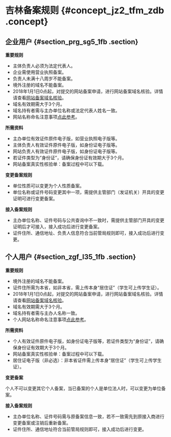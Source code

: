 # 吉林备案规则 {#concept_jz2_tfm_zdb .concept}

## 企业用户 {#section_prg_sg5_1fb .section}

**重要规则**

-   主体负责人必须为法定代表人。
-   企业需使用营业执照备案。
-   负责人未满十八周岁不能备案。
-   境外注册的域名不能备案。
-   2018年1月1日0点起，对提交的网站备案申请，进行网站备案域名核验。详情请查看[网站备案域名核验](../../../../../intl.zh-CN/常见问题/域名核验FAQ.md)。
-   域名有效期需大于3个月。
-   域名持有者需与主办单位名称或法定代表人姓名一致。
-   网站名称命名注意事项[点此参考](../../../../../intl.zh-CN/常见问题/备案流程FAQ/填写主体信息和网站信息.md#)。

**所需资料**

-   主办单位有效证件原件电子版，如营业执照电子版等。
-   主体负责人有效证件原件电子版，如身份证电子版等。
-   网站负责人有效证件原件电子版，如身份证电子版等。
-   若证件类型为“身份证”，请确保身份证有效期大于3个月。
-   网站备案真实性核验单：备案过程中可以下载。

**变更备案规则**

-   单位性质可以变更为个人性质备案。
-   单位名称或证件号码变更其中一项，需提供主管部门（发证机关）开具的变更证明可进行变更备案。

**接入备案规则**

-   主办单位名称、证件号码与公共查询中不一致时，需提供主管部门开具的变更证明后才可接入，接入成功后进行变更备案。
-   证件住所、通信地址、负责人信息符合当前管局规则即可，接入成功后进行变更。

## 个人用户 {#section_zgf_l35_1fb .section}

**重要规则**

-   境外注册的域名不能备案。
-   证件住所需为本省，如非本省，需上传本身“居住证”（学生可上传学生证）。
-   2018年1月1日0点起，对提交的网站备案申请，进行网站备案域名核验。详情请查看[网站备案域名核验](../../../../../intl.zh-CN/常见问题/域名核验FAQ.md)。
-   域名有效期需大于3个月。
-   域名持有者需与主办人名称一致。
-   个人网站名称命名注意事项[点此参考](../../../../../intl.zh-CN/常见问题/备案流程FAQ/填写主体信息和网站信息.md#)。

**所需资料**

-   个人有效证件原件电子版，如身份证电子版等，若证件类型为“身份证”，请确保身份证有效期大于3个月。
-   网站备案真实性核验单：备案过程中可以下载。
-   居住证电子版（非必选）：非本省证件需上传本身“居住证”（学生可上传学生证）。

**变更备案**

个人不可以变更其它个人备案，当已备案的个人是单位法人时，可以变更为单位备案。

**接入备案规则**

-   主办单位名称、证件号码需与原备案信息一致，若不一致需先到原接入商进行变更备案或注销后重新备案。
-   证件住所、通信地址符合当前管局规则即可，接入成功后进行变更。

